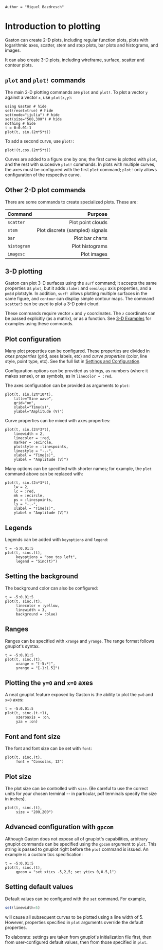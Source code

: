 ```@meta
Author = "Miguel Bazdresch"
```

# Introduction to plotting

Gaston can create 2-D plots, including regular function plots, plots with logarithmic axes, scatter, stem and step plots, bar plots and histograms, and images.

It can also create 3-D plots, including wireframe, surface, scatter and contour plots. 

## `plot` and `plot!` commands

The main 2-D plotting commands are `plot` and `plot!`. To plot a vector `y` against a vector `x`, use `plot(x,y)`:

```@example t1
using Gaston # hide
set(reset=true) # hide
set(mode="ijulia") # hide
set(size="500,300") # hide
nothing # hide
t = 0:0.01:1
plot(t, sin.(2π*5*t))
```

To add a second curve, use `plot!`:

```@example t1
plot!(t,cos.(2π*5*t))
```

Curves are added to a figure one by one; the first curve is plotted with `plot`, and the rest with succesive `plot!` commands.  In plots with multiple curves, the axes must be configured with the first `plot` command; `plot!` only allows configuration of the respective curve.

## Other 2-D plot commands

There are some commands to create specialized plots. These are:

| Command     | Purpose                          |
|-------------|---------------------------------:|
| `scatter`   | Plot point clouds                |
| `stem`      | Plot discrete (sampled) signals  |
| `bar`       | Plot bar charts                  |
| `histogram` | Plot histograms                  |
| `imagesc`   | Plot images                      |

## 3-D plotting

Gaston can plot 3-D surfaces using the `surf` command; it accepts the same properties as `plot`, but it adds `zlabel` and `semilogz` axis properties, and a `pm3d` plotstyle. In addition, `surf!` allows plotting multiple surfaces in the same figure, and `contour` can display simple contour maps. The command `scatter3` can be used to plot a 3-D point cloud.

These commands require vector `x` and `y` coordinates. The `z` coordinate can be passed explicitly (as a matrix), or as a function. See [3-D Examples](@ref) for examples using these commands.

## Plot configuration

Many plot properties can be configured. These properties are divided in _axes properties_ (grid, axes labels, etc) and _curve properties_ (color, line style, point type, etc). See the full list in [Settings and Configuration](@ref).

Configuration options can be provided as strings, as numbers (where it makes sense), or as symbols, as in `linecolor = :red`.

The axes configuration can be provided as arguments to `plot`:

```@example t1
plot(t, sin.(2π*10*t),
    title="Sine wave",
    grid="on",
    xlabel="Time(s)",
    ylabel="Amplitude (V)")
```

Curve properties can be mixed with axes properties:

```@example t1
plot(t, sin.(2π*3*t),
    linewidth = 2,
    linecolor = :red,
    marker = :ecircle,
    plotstyle = :linespoints,
    linestyle = "-.-",
    xlabel = "Time(s)",
    ylabel = "Amplitude (V)")
```

Many options can be specified with shorter names; for example, the `plot` command above can be replaced with:

```@julia
plot(t, sin.(2π*3*t),
    lw = 2,
    lc = :red,
    mk = :ecircle,
    ps = :linespoints,
    ls = "-.-",
    xlabel = "Time(s)",
    ylabel = "Amplitude (V)")
```
## Legends

Legends can be added with `keyoptions` and `legend`:

```@example t1
t = -5:0.01:5
plot(t, sinc.(t),
     keyoptions = "box top left",
     legend = "Sinc(t)")
```

## Setting the background

The background color can also be configured:

```@example t1
t = -5:0.01:5
plot(t, sinc.(t),
     linecolor = :yellow,
     linewidth = 3,
     background = :blue)
```

## Ranges

Ranges can be specified with `xrange` and `yrange`. The range format follows gnuplot's syntax.

```@example t1
t = -5:0.01:5
plot(t, sinc.(t),
     xrange = "[-5:*]",
     yrange = "[-1:1.5]")
```

## Plotting the ``y=0`` and ``x=0`` axes

A neat gnuplot feature exposed by Gaston is the ability to plot the ``y=0`` and ``x=0`` axes:

```@example t1
t = -5:0.01:5
plot(t, sinc.(t.+1),
     xzeroaxis = :on,
     yza = :on)
```

## Font and font size

The font and font size can be set with `font`:

```@example t1
plot(t, sinc.(t),
     font = "Consolas, 12")
```

## Plot size

The plot size can be controlled with `size`. (Be careful to use the correct units for your chosen terminal -- in particular, pdf terminals specify the size in inches).

```@example t1
plot(t, sinc.(t),
     size = "200,200")
```

## Advanced configuration with `gpcom`

Although Gaston does not expose all of gnuplot's capabilities, arbitrary gnuplot commands can be specified using the `gpcom` argument to `plot`. This string is passed to gnuplot right before the `plot` command is issued. An example is a custom tics specification:

```@example t1
t = -5:0.01:5
plot(t, sinc.(t),
     gpcom = "set xtics -5,2,5; set ytics 0,0.5,1")
```

## Setting default values

Default values can be configured with the `set` command. For example,

```julia
set(linewidth=5)
```

will cause all subsequent curves to be plotted using a line width of 5. However, properties specified in `plot` arguments override the default properties.

To elaborate: settings are taken from gnuplot's initialization file first, then from user-configured default values, then from those specified in `plot`.
